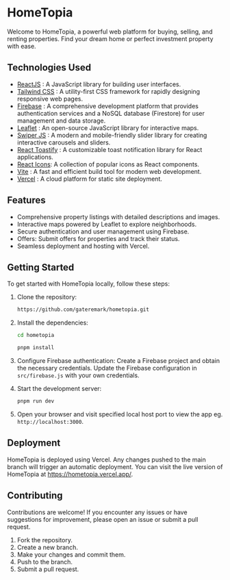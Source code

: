 # HomeTopia

Welcome to HomeTopia, a powerful web platform for buying, selling, and renting properties. Find your dream home or perfect investment property with ease.

## Technologies Used

- [ReactJS](https://react.dev/) : A JavaScript library for building user interfaces.
- [Tailwind CSS](https://tailwindcss.com/) : A utility-first CSS framework for rapidly designing responsive web pages.
- [Firebase](https://firebase.google.com/) : A comprehensive development platform that provides authentication services and a NoSQL database (Firestore) for user management and data storage.
- [Leaflet](https://leafletjs.com/) : An open-source JavaScript library for interactive maps.
- [Swiper JS](https://swiperjs.com/) : A modern and mobile-friendly slider library for creating interactive carousels and sliders.
- [React Toastify](https://fkhadra.github.io/react-toastify/introduction/) : A customizable toast notification library for React applications.
- [React Icons](https://react-icons.github.io/react-icons/): A collection of popular icons as React components.
- [Vite](https://vitejs.dev/) : A fast and efficient build tool for modern web development.
- [Vercel](https://vercel.com/) : A cloud platform for static site deployment.

## Features

- Comprehensive property listings with detailed descriptions and images.
- Interactive maps powered by Leaflet to explore neighborhoods.
- Secure authentication and user management using Firebase.
- Offers: Submit offers for properties and track their status.
- Seamless deployment and hosting with Vercel.

## Getting Started

To get started with HomeTopia locally, follow these steps:

1. Clone the repository:
   ```bash
   https://github.com/gateremark/hometopia.git
   ```
   
2. Install the dependencies:
   ```bash
   cd hometopia
   ```
   ```bash
   pnpm install
   ```
   
3. Configure Firebase authentication:
   Create a Firebase project and obtain the necessary credentials.
   Update the Firebase configuration in `src/firebase.js` with your own credentials.
   
4. Start the development server:

   ```javascript
   pnpm run dev
   ```

5. Open your browser and visit specified local host port to view the app eg. `http://localhost:3000`.


## Deployment
HomeTopia is deployed using Vercel. Any changes pushed to the main branch will trigger an automatic deployment.
You can visit the live version of HomeTopia at https://hometopia.vercel.app/.

## Contributing
Contributions are welcome! If you encounter any issues or have suggestions for improvement, please open an issue or submit a pull request.
1. Fork the repository.
2. Create a new branch.
3. Make your changes and commit them.
4. Push to the branch.
5. Submit a pull request.
